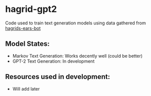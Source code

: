# hagrid-gpt2

Code used to train text generation models using data gathered from [hagrids-ears-bot](https://github.com/charlieboggus/hagrids-ears-bot)

## Model States:

- Markov Text Generation: Works decently well (could be better)
- GPT-2 Text Generation: In development

## Resources used in development:

- Will add later